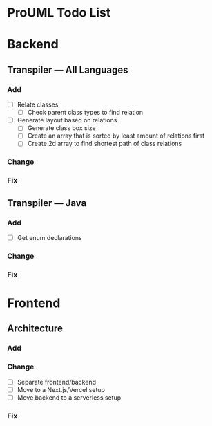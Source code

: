 # ProUML Todo List

# Backend

## Transpiler — All Languages

### Add

- [ ] Relate classes
  - [ ] Check parent class types to find relation
- [ ] Generate layout based on relations
  - [ ] Generate class box size
  - [ ] Create an array that is sorted by least amount of relations first
  - [ ] Create 2d array to find shortest path of class relations

### Change

### Fix

## Transpiler — Java

### Add

- [ ] Get enum declarations

### Change

### Fix

# Frontend

## Architecture

### Add

### Change

- [ ] Separate frontend/backend
- [ ] Move to a Next.js/Vercel setup
- [ ] Move backend to a serverless setup

### Fix
